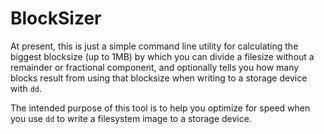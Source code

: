 # BlockSizer

At present, this is just a simple command line utility for calculating the
biggest blocksize (up to 1MB) by which you can divide a filesize without a
remainder or fractional component, and optionally tells you how many blocks
result from using that blocksize when writing to a storage device with `dd`.

The intended purpose of this tool is to help you optimize for speed when you
use `dd` to write a filesystem image to a storage device.
